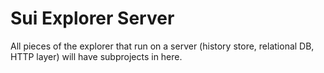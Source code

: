 # Sui Explorer Server

All pieces of the explorer that run on a server (history store, relational DB, HTTP layer) will have subprojects in here.
